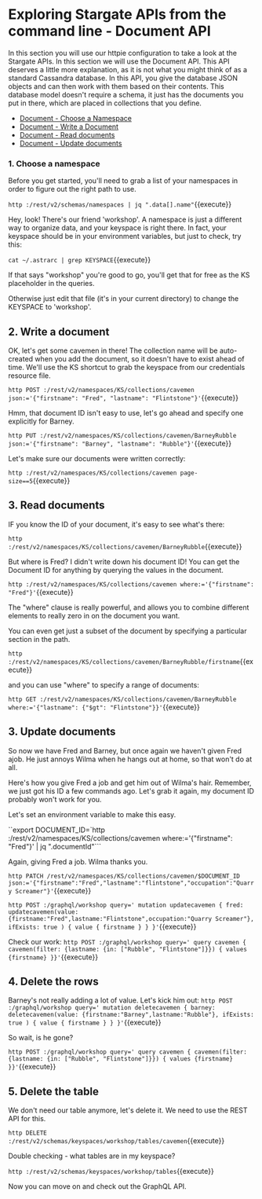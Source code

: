 # Exploring Stargate APIs from the command line - Document API

In this section you will use our httpie configuration to take a look at the Stargate APIs.  In this section we will use the Document API.  This API deserves a little more explanation, as it is not what you might think of as a standard Cassandra database.  In this API, you give the database JSON objects and can then work with them based on their contents.  This database model doesn't require a schema, it just has the documents you put in there, which are placed in collections that you define.

* [Document - Choose a Namespace](#1.-create-a-namespace)
* [Document - Write a Document](#2.-write-a-document)
* [Document - Read documents](#3.-read-documents)
* [Document - Update documents](#4.-Update-documents)

### 1. Choose a namespace

Before you get started, you'll need to grab a list of your namespaces in order to figure out the right path to use.

`http :/rest/v2/schemas/namespaces | jq ".data[].name"`{{execute}}

Hey, look!  There's our friend 'workshop'.  A namespace is just a different way to organize data, and your keyspace is right there.  In fact, your keyspace should be in your environment variables, but just to check, try this:

`cat ~/.astrarc | grep KEYSPACE`{{execute}}

If that says "workshop" you're good to go, you'll get that for free as the KS placeholder in the queries.

Otherwise just edit that file (it's in your current directory) to change the KEYSPACE to 'workshop'.

## 2. Write a document

OK, let's get some cavemen in there!  The collection name will be auto-created when you add the document, so it doesn't have to exist ahead of time.  We'll use the KS shortcut to grab the keyspace from our credentials resource file.

`http POST :/rest/v2/namespaces/KS/collections/cavemen json:='{"firstname": "Fred", "lastname": "Flintstone"}'`{{execute}}

Hmm, that document ID isn't easy to use, let's go ahead and specify one explicitly for Barney.

`http PUT :/rest/v2/namespaces/KS/collections/cavemen/BarneyRubble json:='{"firstname": "Barney", "lastname": "Rubble"}'`{{execute}}

Let's make sure our documents were written correctly:

`http :/rest/v2/namespaces/KS/collections/cavemen page-size==5`{{execute}}

## 3. Read documents

IF you know the ID of your document, it's easy to see what's there:

`http :/rest/v2/namespaces/KS/collections/cavemen/BarneyRubble`{{execute}}

But where is Fred?  I didn't write down his document ID!  You can get the Document ID for anything by querying the values in the document.

`http :/rest/v2/namespaces/KS/collections/cavemen where:='{"firstname": "Fred"}'`{{execute}}

The "where" clause is really powerful, and allows you to combine different elements to really zero in on the document you want.

You can even get just a subset of the document by specifying a particular section in the path.

`http :/rest/v2/namespaces/KS/collections/cavemen/BarneyRubble/firstname`{{execute}}

and you can use "where" to specify a range of documents:

`http GET :/rest/v2/namespaces/KS/collections/cavemen/BarneyRubble where:='{"lastname": {"$gt": "Flintstone"}}'`{{execute}}


## 3. Update documents

So now we have Fred and Barney, but once again we haven't given Fred ajob.  He just annoys Wilma when he hangs out at home, so that won't do at all.

Here's how you give Fred a job and get him out of Wilma's hair.  Remember, we just got his ID a few commands ago.  Let's grab it again, my document ID probably won't work for you.

Let's set an environment variable to make this easy.

``export DOCUMENT_ID=`http :/rest/v2/namespaces/KS/collections/cavemen where:='{"firstname": "Fred"}' | jq ".documentId"```

Again, giving Fred a job. Wilma thanks you.

`http PATCH /rest/v2/namespaces/KS/collections/cavemen/$DOCUMENT_ID json:='{"firstname":"Fred","lastname":"flintstone","occupation":"Quarry Screamer"}'`{{execute}}


`http POST :/graphql/workshop query='
mutation updatecavemen {
  fred: updatecavemen(value: {firstname:"Fred",lastname:"Flintstone",occupation:"Quarry Screamer"}, ifExists: true ) {
    value {
      firstname
    }
  }
}'`{{execute}}

Check our work:
`http POST :/graphql/workshop query='
    query cavemen {
    cavemen(filter: {lastname: {in: ["Rubble", "Flintstone"]}}) {
    values {firstname}
}}'`{{execute}}

## 4. Delete the rows

Barney's not really adding a lot of value.  Let's kick him out:
`http POST :/graphql/workshop query='
mutation deletecavemen {
  barney: deletecavemen(value: {firstname:"Barney",lastname:"Rubble"}, ifExists: true ) {
    value {
      firstname
    }
  }
}'`{{execute}}

So wait, is he gone?

`http POST :/graphql/workshop query='
    query cavemen {
    cavemen(filter: {lastname: {in: ["Rubble", "Flintstone"]}}) {
    values {firstname}
}}'`{{execute}}

## 5. Delete the table

We don't need our table anymore, let's delete it.  We need to use the REST API for this.

`http DELETE :/rest/v2/schemas/keyspaces/workshop/tables/cavemen`{{execute}}

Double checking - what tables are in my keyspace?

`http :/rest/v2/schemas/keyspaces/workshop/tables`{{execute}}

Now you can move on and check out the GraphQL API.